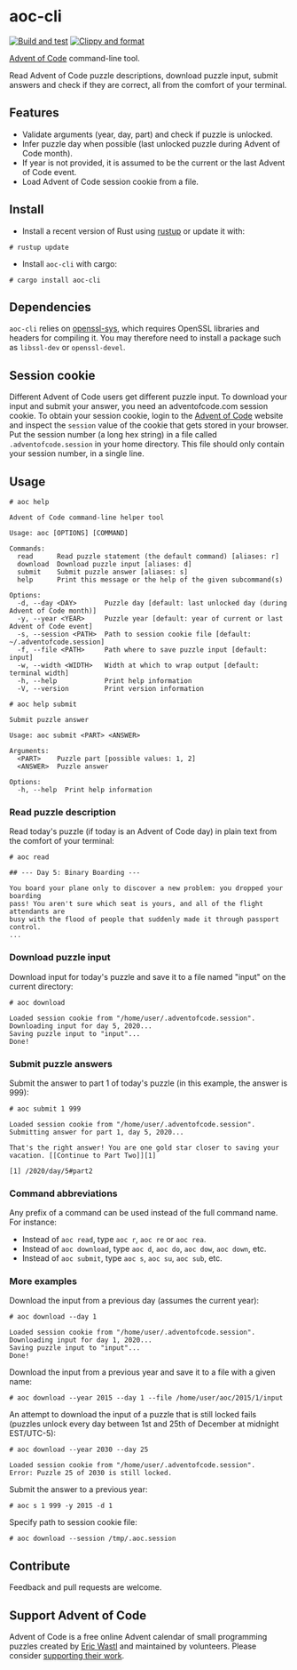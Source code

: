 # aoc-cli

[![Build and test](https://github.com/scarvalhojr/aoc-cli/actions/workflows/build-and-test.yml/badge.svg)](https://github.com/scarvalhojr/aoc-cli/actions/workflows/build-and-test.yml)
[![Clippy and format](https://github.com/scarvalhojr/aoc-cli/actions/workflows/clippy-and-fmt.yml/badge.svg)](https://github.com/scarvalhojr/aoc-cli/actions/workflows/clippy-and-fmt.yml)

[Advent of Code](https://adventofcode.com) command-line tool.

Read Advent of Code puzzle descriptions, download puzzle input, submit answers
and check if they are correct, all from the comfort of your terminal.

## Features

- Validate arguments (year, day, part) and check if puzzle is unlocked.
- Infer puzzle day when possible (last unlocked puzzle during Advent of Code
  month).
- If year is not provided, it is assumed to be the current or the last Advent of
  Code event.
- Load Advent of Code session cookie from a file.

## Install

- Install a recent version of Rust using [rustup](https://rustup.rs/) or update
it with:
```
# rustup update
```

- Install `aoc-cli` with cargo:
```
# cargo install aoc-cli
```

## Dependencies

`aoc-cli` relies on [openssl-sys](https://crates.io/crates/openssl-sys), which
requires OpenSSL libraries and headers for compiling it. You may therefore need
to install a package such as `libssl-dev` or `openssl-devel`.

## Session cookie

Different Advent of Code users get different puzzle input. To download your
input and submit your answer, you need an adventofcode.com session cookie. To
obtain your session cookie, login to the
[Advent of Code](https://adventofcode.com) website and inspect the `session`
value of the cookie that gets stored in your browser. Put the session number (a
long hex string) in a file called `.adventofcode.session` in your home
directory. This file should only contain your session number, in a single line.

## Usage

```
# aoc help

Advent of Code command-line helper tool

Usage: aoc [OPTIONS] [COMMAND]

Commands:
  read      Read puzzle statement (the default command) [aliases: r]
  download  Download puzzle input [aliases: d]
  submit    Submit puzzle answer [aliases: s]
  help      Print this message or the help of the given subcommand(s)

Options:
  -d, --day <DAY>       Puzzle day [default: last unlocked day (during Advent of Code month)]
  -y, --year <YEAR>     Puzzle year [default: year of current or last Advent of Code event]
  -s, --session <PATH>  Path to session cookie file [default: ~/.adventofcode.session]
  -f, --file <PATH>     Path where to save puzzle input [default: input]
  -w, --width <WIDTH>   Width at which to wrap output [default: terminal width]
  -h, --help            Print help information
  -V, --version         Print version information
```

```
# aoc help submit

Submit puzzle answer

Usage: aoc submit <PART> <ANSWER>

Arguments:
  <PART>    Puzzle part [possible values: 1, 2]
  <ANSWER>  Puzzle answer

Options:
  -h, --help  Print help information
```

### Read puzzle description

Read today's puzzle (if today is an Advent of Code day) in plain text from the
comfort of your terminal:

```
# aoc read

## --- Day 5: Binary Boarding ---

You board your plane only to discover a new problem: you dropped your boarding
pass! You aren't sure which seat is yours, and all of the flight attendants are
busy with the flood of people that suddenly made it through passport control.
...
```

### Download puzzle input

Download input for today's puzzle and save it to a file named "input" on the
current directory:

```
# aoc download

Loaded session cookie from "/home/user/.adventofcode.session".
Downloading input for day 5, 2020...
Saving puzzle input to "input"...
Done!
```

### Submit puzzle answers

Submit the answer to part 1 of today's puzzle (in this example, the answer is
999):

```
# aoc submit 1 999

Loaded session cookie from "/home/user/.adventofcode.session".
Submitting answer for part 1, day 5, 2020...

That's the right answer! You are one gold star closer to saving your vacation. [[Continue to Part Two]][1]

[1] /2020/day/5#part2
```

### Command abbreviations

Any prefix of a command can be used instead of the full command name. For instance:
- Instead of `aoc read`, type `aoc r`, `aoc re` or `aoc rea`.
- Instead of `aoc download`, type `aoc d`, `aoc do`, `aoc dow`, `aoc down`, etc.
- Instead of `aoc submit`, type `aoc s`, `aoc su`, `aoc sub`, etc.

### More examples

Download the input from a previous day (assumes the current year):

```
# aoc download --day 1

Loaded session cookie from "/home/user/.adventofcode.session".
Downloading input for day 1, 2020...
Saving puzzle input to "input"...
Done!
```

Download the input from a previous year and save it to a file with a given
name:

```
# aoc download --year 2015 --day 1 --file /home/user/aoc/2015/1/input
```

An attempt to download the input of a puzzle that is still locked fails
(puzzles unlock every day between 1st and 25th of December at midnight
EST/UTC-5):

```
# aoc download --year 2030 --day 25

Loaded session cookie from "/home/user/.adventofcode.session".
Error: Puzzle 25 of 2030 is still locked.
```

Submit the answer to a previous year:
```
# aoc s 1 999 -y 2015 -d 1
```

Specify path to session cookie file:
```
# aoc download --session /tmp/.aoc.session
```

## Contribute

Feedback and pull requests are welcome.

## Support Advent of Code

Advent of Code is a free online Advent calendar of small programming puzzles
created by [Eric Wastl](http://was.tl/) and maintained by volunteers. Please
consider [supporting their work](https://adventofcode.com/support).
